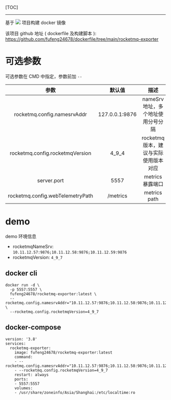 [TOC]

***

基于 [![](https://img.shields.io/badge/GitHub-apache/rocketmq--exporter-green?logo=github)](https://github.com/apache/rocketmq-exporter) 项目构建 docker 镜像

该项目 github 地址 ( dockerfile 及构建脚本 ): https://github.com/fufeng24678/dockerfile/tree/main/rocketmq-exporter 

# 可选参数

可选参数在 CMD 中指定，参数前加 `--` 

|               参数               |     默认值     |                 描述                  |
| :------------------------------: | :------------: | :-----------------------------------: |
|   rocketmq.config.namesrvAddr    | 127.0.0.1:9876 |  nameSrv 地址，多个地址使用分号分隔   |
| rocketmq.config.rocketmqVersion  |     4_9_4      | rocketmq 版本，建议与实际使用版本对应 |
|           server.port            |      5557      |           metrics 暴露端口            |
| rocketmq.config.webTelemetryPath |    /metrics    |             metrics path              |

# demo

demo 环境信息

- rocketmqNameSrv: `10.11.12.57:9876;10.11.12.58:9876;10.11.12.59:9876` 
- rocketmqVersion: `4_9_7` 

## docker cli

```shell
docker run -d \
  -p 5557:5557 \
  fufeng24678/rocketmq-exporter:latest \
  --rocketmq.config.namesrvAddr="10.11.12.57:9876;10.11.12.58:9876;10.11.12.59:9876" \
  --rocketmq.config.rocketmqVersion=4_9_7
```

## docker-compose

```shell
version: '3.8'
services:
  rocketmq-exporter:
    image: fufeng24678/rocketmq-exporter:latest
    command: 
    - --rocketmq.config.namesrvAddr="10.11.12.57:9876;10.11.12.58:9876;10.11.12.59:9876"
    - --rocketmq.config.rocketmqVersion=4_9_7
    restart: always
    ports:
    - 5557:5557
    volumes:
    - /usr/share/zoneinfo/Asia/Shanghai:/etc/localtime:ro
```

